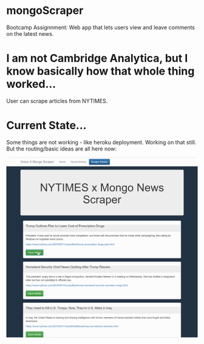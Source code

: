 # mongoScraper
Bootcamp Assignnment: Web app that lets users view and leave comments on the latest news.

# I am not Cambridge Analytica, but I know basically how that whole thing worked...  

  User can scrape articles from NYTIMES.

# Current State...  
Some things are not working - like heroku deployment.  Working on that still.  But the routing/basic ideas are all here now:

![Scraper Demo Gif](images/img.gif)
